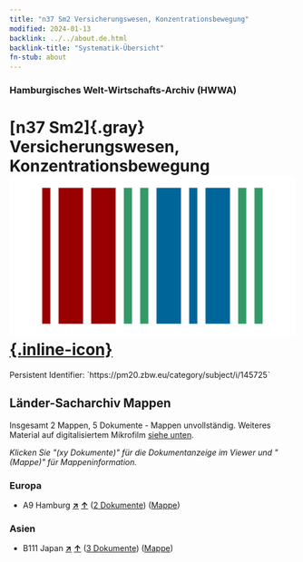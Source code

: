 ```yaml
---
title: "n37 Sm2 Versicherungswesen, Konzentrationsbewegung"
modified: 2024-01-13
backlink: ../../about.de.html
backlink-title: "Systematik-Übersicht"
fn-stub: about
---
```


### Hamburgisches Welt-Wirtschafts-Archiv (HWWA)

# [n37 Sm2]{.gray}&#8201; Versicherungswesen, Konzentrationsbewegung &#160; [![Wikidata](/images/Wikidata-logo.svg "Wikidata"){.inline-icon}](http://www.wikidata.org/entity/Q104711292)

<div class="hint">Persistent Identifier: `https://pm20.zbw.eu/category/subject/i/145725`</div>







## Länder-Sacharchiv Mappen






Insgesamt 2 Mappen, 5 Dokumente - Mappen unvollständig. Weiteres Material auf digitalisiertem Mikrofilm [siehe unten](#filmsections).

_Klicken Sie "(xy Dokumente)" für die Dokumentanzeige im Viewer und "(Mappe)" für Mappeninformation._




### Europa

- A9 Hamburg [**&nearr;**](../../../geo/i/140905/about.de.html "Hamburg (alle Mappen)") [**&uarr;**](../../../geo/about.de.html#A9 "Ländersystematik") (<a href="https://pm20.zbw.eu/iiifview/folder/sh/140905,145725" title="über: Hamburg : Versicherungswesen, Konzentrationsbewegung" target="_blank">2 Dokumente</a>) ([Mappe](../../../../folder/sh/1409xx/140905/1457xx/145725/about.de.html))

### Asien

- B111 Japan [**&nearr;**](../../../geo/i/141272/about.de.html "Japan (alle Mappen)") [**&uarr;**](../../../geo/about.de.html#B111 "Ländersystematik") (<a href="https://pm20.zbw.eu/iiifview/folder/sh/141272,145725" title="über: Japan : Versicherungswesen, Konzentrationsbewegung" target="_blank">3 Dokumente</a>) ([Mappe](../../../../folder/sh/1412xx/141272/1457xx/145725/about.de.html))



<a id="filmsections" />













